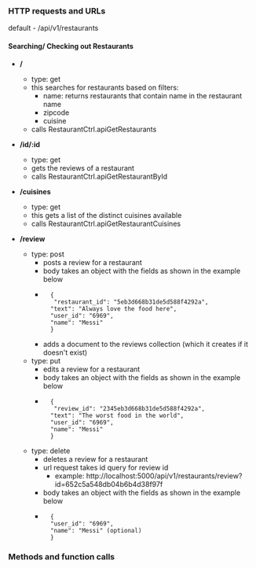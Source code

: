 ### HTTP requests and URLs
default - /api/v1/restaurants
#### Searching/ Checking out Restaurants
- **/** 
    - type: get
    - this searches for restaurants based on filters: 
        - name: returns restaurants that contain name in the restaurant name
        - zipcode
        - cuisine
    - calls RestaurantCtrl.apiGetRestaurants
- **/id/:id**
    - type: get
    - gets the reviews of a restaurant
    - calls RestaurantCtrl.apiGetRestaurantById
- **/cuisines**
    - type: get
    - this gets a list of the distinct cuisines available 
    - calls RestaurantCtrl.apiGetRestaurantCuisines

- **/review**
    - type: post
        - posts a review for a restaurant
        - body takes an object with the fields as shown in the example below
        - ```
            {
             "restaurant_id": "5eb3d668b31de5d588f4292a",
            "text": "Always love the food here",
            "user_id": "6969",
            "name": "Messi"
            }
            ```
        - adds a document to the reviews collection (which it creates if it doesn't exist) 
    - type: put
        - edits a review for a restaurant
        - body takes an object with the fields as shown in the example below
        - ```
            {
             "review_id": "2345eb3d668b31de5d588f4292a",
            "text": "The worst food in the world",
            "user_id": "6969",
            "name": "Messi"
            }
            ```
    - type: delete
        - deletes a review for a restaurant
        - url request takes id query for review id
            - example: http://localhost:5000/api/v1/restaurants/review?id=652c5a548db04b6b4d38f97f
        - body takes an object with the fields as shown in the example below
        - ```
            {
            "user_id": "6969",
            "name": "Messi" (optional)
            }
            ```

### Methods and function calls
